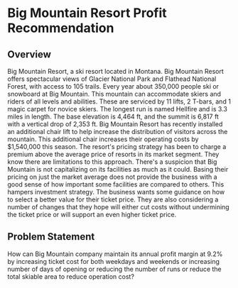 # Big Mountain Resort Profit Recommendation

## Overview

Big Mountain Resort, a ski resort located in Montana. Big Mountain Resort
offers spectacular views of Glacier National Park and Flathead National Forest, with
access to 105 trails. Every year about 350,000 people ski or snowboard at Big Mountain.
This mountain can accommodate skiers and riders of all levels and abilities.
These are serviced by 11 lifts, 2 T-bars, and 1 magic carpet for novice skiers. The
longest run is named Hellfire and is 3.3 miles in length. The base elevation is 4,464 ft,
and the summit is 6,817 ft with a vertical drop of 2,353 ft.
Big Mountain Resort has recently installed an additional chair lift to help increase the
distribution of visitors across the mountain. This additional chair increases their
operating costs by $1,540,000 this season.
The resort's pricing strategy has been to charge a premium above the average price of
resorts in its market segment. They know there are limitations to this approach. There's
a suspicion that Big Mountain is not capitalizing on its facilities as much as it could.
Basing their pricing on just the market average does not provide the business with a
good sense of how important some facilities are compared to others. This hampers
investment strategy. The business wants some guidance on how to
select a better value for their ticket price. They are also considering a number of
changes that they hope will either cut costs without undermining the ticket price or will
support an even higher ticket price.

## Problem Statement

How can Big Mountain company maintain its annual profit margin at 9.2% by increasing
ticket cost for both weekdays and weekends or increasing number of days of opening
or reducing the number of runs or reduce the total skiable area to reduce operation
cost?
